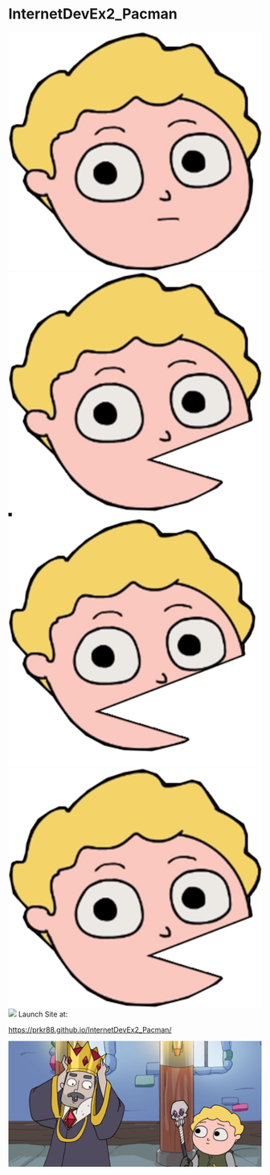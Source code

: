 # InternetDevEx2_Pacman
![](images/pacDrorAni_right1.svg)![](images/pacDrorAni_right2.svg)![](images/pacDrorAni_right3.svg)![](images/pacDrorAni_right4.svg)![](pacDrorAni_right1.svg)
Launch Site at:

https://prkr88.github.io/InternetDevEx2_Pacman/


![](images/img_welcome.png)
